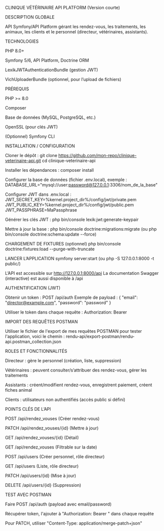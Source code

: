 CLINIQUE VÉTÉRINAIRE API PLATFORM (Version courte)

DESCRIPTION GLOBALE

API Symfony/API Platform gérant les rendez-vous, les traitements, les animaux, les clients et le personnel (directeur, vétérinaires, assistants).

TECHNOLOGIES

PHP 8.0+

Symfony 5/6, API Platform, Doctrine ORM

LexikJWTAuthenticationBundle (gestion JWT)

VichUploaderBundle (optionnel, pour l’upload de fichiers)

PRÉREQUIS

PHP >= 8.0

Composer

Base de données (MySQL, PostgreSQL, etc.)

OpenSSL (pour clés JWT)

(Optionnel) Symfony CLI

INSTALLATION / CONFIGURATION

Cloner le dépôt : git clone https://github.com/mon-repo/clinique-veterinaire-api.git cd clinique-veterinaire-api

Installer les dépendances : composer install

Configurer la base de données (fichier .env.local), exemple : DATABASE_URL="mysql://user:password@127.0.0.1:3306/nom_de_la_base"

Configurer JWT dans .env.local : 
JWT_SECRET_KEY=%kernel.project_dir%/config/jwt/private.pem 
JWT_PUBLIC_KEY=%kernel.project_dir%/config/jwt/public.pem 
JWT_PASSPHRASE=MaPassphrase

Générer les clés JWT : php bin/console lexik:jwt:generate-keypair

Mettre à jour la base : php bin/console doctrine:migrations:migrate (ou php bin/console doctrine:schema:update --force)

CHARGEMENT DE FIXTURES (optionnel) php bin/console doctrine:fixtures:load --purge-with-truncate

LANCER L’APPLICATION 
symfony server:start (ou php -S 127.0.0.1:8000 -t public/)

L’API est accessible sur http://127.0.0.1:8000/api 
La documentation Swagger (interactive) est aussi disponible à /api

AUTHENTIFICATION (JWT)

Obtenir un token : POST /api/auth 
Exemple de payload : { "email": "director@example.com", "password": "password" }

Utiliser le token dans chaque requête : Authorization: Bearer <token>

IMPORT DES REQUÊTES POSTMAN 

Utiliser le fichier de l'export de mes requêtes POSTMAN pour tester l'application, voici le chemin : 
rendu-api/export-postman/rendu-api.postman_collection.json

ROLES ET FONCTIONNALITÉS

Directeur : gère le personnel (création, liste, suppression)

Vétérinaires : peuvent consulter/s’attribuer des rendez-vous, gérer les traitements

Assistants : créent/modifient rendez-vous, enregistrent paiement, créent fiches animal

Clients : utilisateurs non authentifiés (accès public si défini)

POINTS CLÉS DE L’API

POST /api/rendez_vouses (Créer rendez-vous)

PATCH /api/rendez_vouses/{id} (Mettre à jour)

GET /api/rendez_vouses/{id} (Détail)

GET /api/rendez_vouses (Filtrable sur la date)

POST /api/users (Créer personnel, rôle directeur)

GET /api/users (Liste, rôle directeur)

PATCH /api/users/{id} (Mise à jour)

DELETE /api/users/{id} (Suppression)

TEST AVEC POSTMAN

Faire POST /api/auth (payload avec email/password)

Récupérer token, l'ajouter à "Authorization: Bearer <token>" dans chaque requête

Pour PATCH, utiliser "Content-Type: application/merge-patch+json"